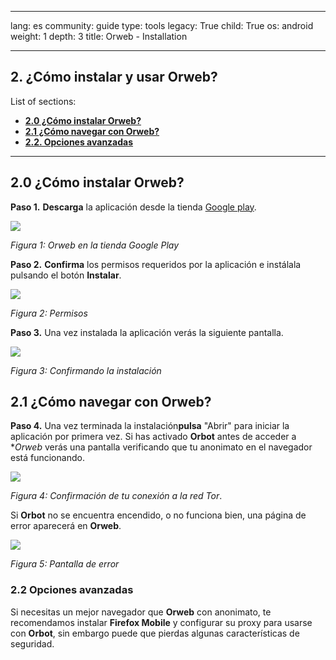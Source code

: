 

---

lang: es
community: guide
type: tools
legacy: True
child: True
os: android
weight: 1
depth: 3
title: Orweb - Installation

---

##   2. ¿Cómo instalar y usar Orweb? ##

List of sections:

- [**2.0 ¿Cómo instalar Orweb?**](#2.0)
- [**2.1 ¿Cómo navegar con Orweb?**](#2.1)
- [**2.2. Opciones avanzadas**](#2.2)

-----

<a name="2.0"></a>
## 2.0 ¿Cómo instalar Orweb? ##

**Paso 1.** **Descarga** la aplicación desde la tienda [Google play](https://market.android.com/details?id=info.guardianproject.browser).

![](/sbox/screen/orweb-en/01.png)

*Figura 1: Orweb en la tienda Google Play*

**Paso 2.** **Confirma** los permisos requeridos por la aplicación e instálala pulsando el botón **Instalar**.


![](/sbox/screen/orweb-en/02.png)

*Figura 2: Permisos*

**Paso 3.** Una vez instalada la aplicación verás la siguiente pantalla.

![](/sbox/screen/orweb-en/03.png)

*Figura 3: Confirmando la instalación*

<a name="2.1"></a>
## 2.1 ¿Cómo navegar con Orweb?

**Paso 4.** Una vez terminada la instalación**pulsa** "Abrir" para iniciar la aplicación por primera vez. Si has activado **Orbot** antes de acceder a **Orweb* verás una pantalla verificando que tu anonimato en el navegador está funcionando.

![](/sbox/screen/orweb-en/05.png)

*Figura 4: Confirmación de tu conexión a la red Tor*.

Si **Orbot** no se encuentra encendido, o no funciona bien, una página de error aparecerá en **Orweb**.

![](/sbox/screen/orweb-en/04.png)

*Figura 5: Pantalla de error*

<a name="2.2"></a>
### 2.2 Opciones avanzadas

Si necesitas un mejor navegador que **Orweb** con anonimato, te recomendamos instalar  **Firefox Mobile** y configurar su proxy para usarse con **Orbot**, sin embargo puede que pierdas algunas características de seguridad.

